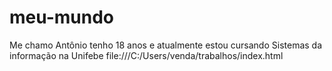 # meu-mundo
Me chamo Antônio tenho 18 anos e atualmente estou cursando Sistemas da informação na Unifebe
file:///C:/Users/venda/trabalhos/index.html
